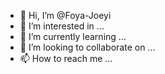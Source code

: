 - 👋 Hi, I’m @Foya-Joeyi
- 👀 I’m interested in ...
- 🌱 I’m currently learning ...
- 💞️ I’m looking to collaborate on ...
- 📫 How to reach me ...

<!---
Foya-Joeyi/Foya-Joeyi is a ✨ special ✨ repository because its `README.md` (this file) appears on your GitHub profile.
You can click the Preview link to take a look at your changes.
--->

